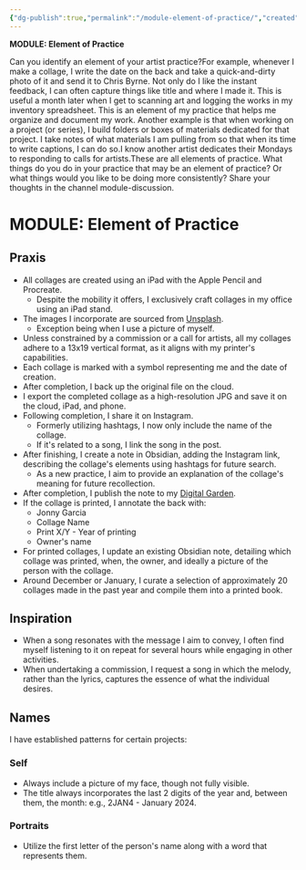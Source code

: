 ```yaml
---
{"dg-publish":true,"permalink":"/module-element-of-practice/","created":"2024-01-09T22:10:35.140-05:00","updated":"2024-01-10T20:54:52.494-05:00"}
---
```



**MODULE: Element of Practice**

Can you identify an element of your artist practice?For example, whenever I make a collage, I write the date on the back and take a quick-and-dirty photo of it and send it to Chris Byrne. Not only do I like the instant feedback, I can often capture things like title and where I made it. This is useful a month later when I get to scanning art and logging the works in my inventory spreadsheet. This is an element of my practice that helps me organize and document my work. Another example is that when working on a project (or series), I build folders or boxes of materials dedicated for that project. I take notes of what materials I am pulling from so that when its time to write captions, I can do so.I know another artist dedicates their Mondays to responding to calls for artists.These are all elements of practice. What things do you do in your practice that may be an element of practice? Or what things would you like to be doing more consistently? Share your thoughts in the channel module-discussion.

# MODULE: Element of Practice

## Praxis

- All collages are created using an iPad with the Apple Pencil and Procreate.
	- Despite the mobility it offers, I exclusively craft collages in my office using an iPad stand.
- The images I incorporate are sourced from [Unsplash](https://unsplash.com/).
	- Exception being when I use a picture of myself.
- Unless constrained by a commission or a call for artists, all my collages adhere to a 13x19 vertical format, as it aligns with my printer's capabilities.
- Each collage is marked with a symbol representing me and the date of creation.
- After completion, I back up the original file on the cloud.
- I export the completed collage as a high-resolution JPG and save it on the cloud, iPad, and phone.
- Following completion, I share it on Instagram.
	- Formerly utilizing hashtags, I now only include the name of the collage.
	- If it's related to a song, I link the song in the post.
- After finishing, I create a note in Obsidian, adding the Instagram link, describing the collage's elements using hashtags for future search.
	- As a new practice, I aim to provide an explanation of the collage's meaning for future recollection.
- After completion, I publish the note to my [Digital Garden](https://jonnygarcia.netlify.app/digital-collage/).
- If the collage is printed, I annotate the back with:
	- Jonny Garcia
	- Collage Name
	- Print X/Y - Year of printing
	- Owner's name
- For printed collages, I update an existing Obsidian note, detailing which collage was printed, when, the owner, and ideally a picture of the person with the collage.
- Around December or January, I curate a selection of approximately 20 collages made in the past year and compile them into a printed book.

## Inspiration

- When a song resonates with the message I aim to convey, I often find myself listening to it on repeat for several hours while engaging in other activities.
- When undertaking a commission, I request a song in which the melody, rather than the lyrics, captures the essence of what the individual desires.

## Names

I have established patterns for certain projects:

### Self
- Always include a picture of my face, though not fully visible.
- The title always incorporates the last 2 digits of the year and, between them, the month: e.g., 2JAN4 - January 2024.

### Portraits
- Utilize the first letter of the person's name along with a word that represents them.
